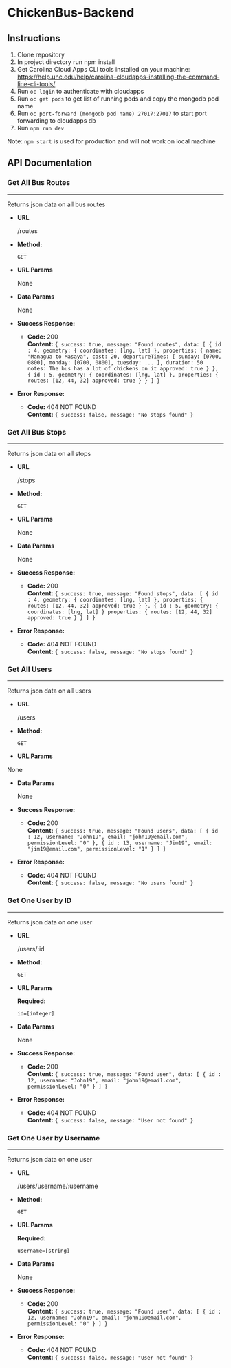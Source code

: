 # ChickenBus-Backend

## Instructions
1. Clone repository
2. In project directory run npm install
3. Get Carolina Cloud Apps CLI tools installed on your machine: https://help.unc.edu/help/carolina-cloudapps-installing-the-command-line-cli-tools/
4. Run `oc login` to authenticate with cloudapps
5. Run `oc get pods` to get list of running pods and copy the mongodb pod name
6. Run `oc port-forward (mongodb pod name) 27017:27017` to start port forwarding to cloudapps db
7. Run `npm run dev`

Note: `npm start` is used for production and will not work on local machine

## API Documentation

### Get All Bus Routes
----
  Returns json data on all bus routes

* **URL**

  /routes

* **Method:**

  `GET`

*  **URL Params**

    None

* **Data Params**

  None

* **Success Response:**

  * **Code:** 200 <br />
    **Content:** `{
        success: true,
        message: "Found routes",
        data: [
            {
                id : 4,
                geometry: {
                    coordinates: [lng, lat]
                },
                properties: {
                    name: "Managua to Masaya",
                    cost: 20,
                    departureTimes: [
                        sunday: [0700, 0800],
                        monday: [0700, 0800],
                        tuesday: ...
                    ],
                    duration: 50
                    notes: The bus has a lot of chickens on it
                    approved: true
                }
            },
            {
                id : 5,
                geometry: {
                    coordinates: [lng, lat]
                },
                properties: {
                    routes: [12, 44, 32]
                    approved: true
                }
            }
        ]
    }`

* **Error Response:**

  * **Code:** 404 NOT FOUND <br />
    **Content:** `{
        success: false,
        message: "No stops found"
     }`

### Get All Bus Stops
----
  Returns json data on all stops

* **URL**

  /stops

* **Method:**

  `GET`

*  **URL Params**

    None

* **Data Params**

  None

* **Success Response:**

  * **Code:** 200 <br />
    **Content:** `{
        success: true,
        message: "Found stops",
        data: [
            {
                id : 4,
                geometry: {
                    coordinates: [lng, lat]
                },
                properties: {
                    routes: [12, 44, 32]
                    approved: true
                }
            },
            {
                id : 5,
                geometry: {
                    coordinates: [lng, lat]
                }
                properties: {
                    routes: [12, 44, 32]
                    approved: true
                }
            }
        ]
    }`

* **Error Response:**

  * **Code:** 404 NOT FOUND <br />
    **Content:** `{
        success: false,
        message: "No stops found"
     }`


### Get All Users
----
  Returns json data on all users

* **URL**

  /users

* **Method:**

  `GET`

*  **URL Params**

  None

* **Data Params**

  None

* **Success Response:**

  * **Code:** 200 <br />
    **Content:** `{
        success: true,
        message: "Found users",
        data: [
            {
                id : 12,
                username: "John19",
                email: "john19@email.com",
                permissionLevel: "0"
            },
            {
                id : 13,
                username: "Jim19",
                email: "jim19@email.com",
                permissionLevel: "1"
            }
        ]
    }`

* **Error Response:**

  * **Code:** 404 NOT FOUND <br />
    **Content:** `{
        success: false,
        message: "No users found"
     }`


### Get One User by ID
----
  Returns json data on one user

* **URL**

  /users/:id

* **Method:**

  `GET`

*  **URL Params**

   **Required:**

   `id=[integer]`

* **Data Params**

  None

* **Success Response:**

  * **Code:** 200 <br />
    **Content:** `{
        success: true,
        message: "Found user",
        data: [
            {
                id : 12,
                username: "John19",
                email: "john19@email.com",
                permissionLevel: "0"
            }
        ]
    }`

* **Error Response:**

  * **Code:** 404 NOT FOUND <br />
    **Content:** `{
        success: false,
        message: "User not found"
     }`


### Get One User by Username
 ----
   Returns json data on one user

 * **URL**

   /users/username/:username

 * **Method:**

   `GET`

 *  **URL Params**

    **Required:**

    `username=[string]`

 * **Data Params**

   None

 * **Success Response:**

   * **Code:** 200 <br />
     **Content:** `{
         success: true,
         message: "Found user",
         data: [
             {
                 id : 12,
                 username: "John19",
                 email: "john19@email.com",
                 permissionLevel: "0"
             }
         ]
     }`

 * **Error Response:**

   * **Code:** 404 NOT FOUND <br />
     **Content:** `{
         success: false,
         message: "User not found"
      }`
